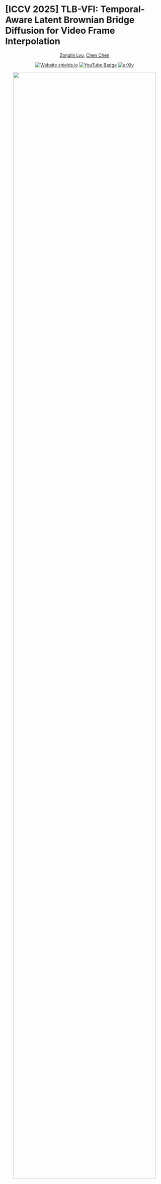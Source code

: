 # [ICCV 2025] TLB-VFI: Temporal-Aware Latent Brownian Bridge Diffusion for Video Frame Interpolation

<div align="center">
  
[Zonglin Lyu](https://zonglinl.github.io/), [Chen Chen](https://www.crcv.ucf.edu/chenchen/)

[![Website shields.io](https://img.shields.io/website?url=http%3A//poco.is.tue.mpg.de)](https://zonglinl.github.io/tlbvfi_page/) [![YouTube Badge](https://img.shields.io/badge/YouTube-Watch-red?style=flat-square&logo=youtube)](https://youtu.be/LoJIVSiT5kE)  [![arXiv](https://img.shields.io/badge/arXiv-2405.05953-00ff00.svg)](https://arxiv.org/abs/2507.04984)

</div>

<p align="center">
<img src="images/visual1.png" width=95%>
<p>

## Overview
We takes advangtage of temporal information extraction in the pixel space (3D wavelet) and latent space (3D convolutino and attention) to improve the temporal consistentcy of our model. 

<p align="center">
<img src="images/overview.jpg" width=95%>
<p>

## Quantitative Results
Our method achieves state-of-the-art performance in LPIPS/FloLPIPS/FID among all recent SOTAs. 
<p align="center">
<img src="images/quant.png" width=95%>
<p>

## Qualitative Results
Our method achieves the best visual quality among all recent SOTAs. 
<p align="center">
<img src="images/visual3.png" width=95%>
<p>

For more visualizations, please refer to our <a href="https://zonglinl.github.io/tlbvfi_page/">project page</a>.

## Preparation

### Package Installation

To install necessary packages, run:

```
pip install pip==23.2
pip install torch==2.1.0 torchvision==0.16.0 torchaudio==2.1.0 --index-url https://download.pytorch.org/whl/cu118

pip install -r requirements.txt
```

### Trained Model

The weights of of our trained model can be downloaded <a href="https://drive.google.com/file/d/1e_v32r6dxRXzjQXo6XDALiO9PM-w6aJS/view?usp=sharing">here</a>. This is named as ```vimeo_unet.pth```.

The VQ Model (the autoencoder part of the above model) is available <a href="https://drive.google.com/file/d/11HOW6LOwxOae2ET63Fqzs9Dzg3-F9pw9/view?usp=sharing"> here</a>. This is named as ```vimeo_new.ckpt```.


## Inference

**Please leave the *model.VQGAN.params.dd_config.load_VFI* and *model.VQGAN.params.ckpt_path* in ```configs/Template-LBBDM-video.yaml``` as empty**, otherwise you need to download the model weights of VFIformer from <a href="https://drive.google.com/drive/folders/140bDl6LXPMlCqG8DZFAXB3IBCvZ7eWyv"> here</a> and our VQ Model. You need to change the path of *load_VFI* and *ckpt_path* to the path of downloaded VFIformer and our VQGAN respectively.

Please download our trained model.

Then run:

```
python interpolate.py --resume_model path_to_model_weights --frame0 path_to_the_previous_frame --frame1 path_to_the_next_frame
```
This will interpolate 7 frames in between, you may modify the code to interpolate different number of frames with a bisection like methods

```
python interpolate_one.py --resume_model path_to_model_weights --frame0 path_to_the_previous_frame --frame1 path_to_the_next_frame
```
This will interpolate 1 frame in between.


## Prepare datasets

### Training set
[[Vimeo-90K]](http://toflow.csail.mit.edu/) 

### Evaluation set

[[DAVIS]](https://drive.google.com/file/d/1tcOoF5DkxJcX7_tGaKgv1B1pQnS7b-xL/view) | [[SNU-FILM]](https://myungsub.github.io/CAIN/)

**Xiph is automatically downloaded when you run Xiph_eval.py**


The DAVIS dataset is preprocessed with the dataset code from [LDMVFI](https://github.com/danier97/LDMVFI/blob/main/ldm/data/testsets.py) and saved in a structured file. Please feel free to directly use it, or you may use the dataloader from LDMVFI.

Data should be in the following structure:

```
└──── <data directory>/
    ├──── DAVIS/
    |   ├──── bear/
    |   ├──── ...
    |   └──── walking/
    ├──── SNU-FILM/
    |   ├──── test-easy.txt
    |   ├──── ...
    |   └──── test/...
    └──── vimeo_triplet/
        ├──── sequences/
        ├──── tri_testlist.txt
        └──── tri_trainlist.txt
```

You can either rename folders to our structures, or change the the codes.

## Training and Evaluating




Please edit the configs file in ```configs/Template-LBBDM-video.yaml```! 

Change data.dataset_config.dataset_path to your path to dataset (the path until ```<data directory>``` above)

Change model.VQGAN.params.dd_config.load_VFI to your downloaded VFIformer weights

### Train your autoencoder

```
python3 Autoencoder/main.py --base configs/vqflow-f32.yaml -t --gpus 0,1,2,3 --resume "logs/...."
```
You may remove resume if you do not need. You can reduce number of gpus accordingly.

After training, you should move the saved VQModel at ```logs``` as ```results/VQGAN/vimeo_new.ckpt```. You are also free to change model.VQGAN.params.ckpt_path in ```configs/Template-LBBDM-video.yaml``` to fit your path of ckpt.

### Train the UNet

Make sure that model.VQGAN.params.ckpt_path in ```configs/Template-LBBDM-video.yaml``` is set correctly.

Please run:

```
python3 main.py --config configs/Template-LBBDM-video.yaml --train --save_top --gpu_ids 0
```

You may use ```--resume_model /path/to/ckpt``` to resume training. The model will be saved in ```results/dataset_name in configs file/model_name in configs file```. For simplicity, you can leave *dataset_name* and *model_name* unchanged as DAVIS and LBBDM-f32 during training.

### Evaluate

Please edit the configs file in ```configs/Template-LBBDM-video.yaml```! 

change data.eval and data.mode to decide which dataset you want to evaluate. eval is chosen from {"DAVIS","FILM"} and mode is from {"easy","medium","hard","extreme"}

Change data.dataset_name to create a folder to save sampled images. You will need to distinguish different difficulty level for SNU-FILM when you evaluating SNU-FILM. For example, in our implementation, we choose from {"DAVIS","FILM_{difficulty level}"}. The saved images will be in ```results/dataset_name```

**To evaluate Xiph dataset**

Run 

```
python3 Xiph_eval.py --resume_model 'path to vimeo_unet.pth'
```

**Above codes save sampled images and print out PSNR/SSIM**

Then, to get LPIPS/FloLPIPS/FID, run:

```
python3 main.py --configs/Template-LBBDM-video.yaml --gpu_ids 0 --resume_model /path/to/vimeo_unet --sample_to_eval

python3 batch_to_entire.py --latent --dataset dataset_name --step 10

python3 copy_GT.py --latent --dataset dataset_name

python3 eval.py --latent --dataset dataset_name --step 10
```
dataset_name is from 'DAVIS, FILM_{difficulty level}, Xiph_{4K/2K}'


## Acknowledgement

We greatfully appreaciate the source code from [BBDM](https://github.com/xuekt98/BBDM), [LDMVFI](https://github.com/danier97/LDMVFI), and [VFIformer](https://github.com/dvlab-research/VFIformer)

## Citation

If you find this repository helpful for your research, please cite:

```
@article{lyu2025tlbvfitemporalawarelatentbrownian,
      title={TLB-VFI: Temporal-Aware Latent Brownian Bridge Diffusion for Video Frame Interpolation}, 
      author={Zonglin Lyu and Chen Chen},
      year={2025},
      eprint={2507.04984},
      archivePrefix={arXiv},
      primaryClass={cs.CV},
}
```
